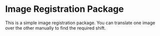 # Image Registration Package

This is a simple image registration package. You can translate one image over the other manually to find the required shift.